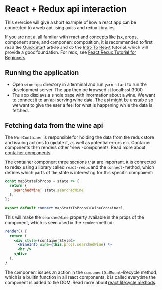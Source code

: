# React + Redux api interaction
This exercise will give a short example of how a react app can be connected to a web api using axios and redux libraries.

If you are not at all familiar with react and concepts like jsx, props, component state, and component composition, it is recommended to first read the [Quick Start](https://reactjs.org/docs/hello-world.html) article and do the [Intro To React](https://reactjs.org/tutorial/tutorial.html) tutorial, which will provide a good foundation. For redx, see [React Redux Tutorial for Beginners](https://www.valentinog.com/blog/react-redux-tutorial-beginners/).


## Running the application
* Open `wine-app` directory in a terminal and run `yarn start` to run the development server. The app then be browsed at localhost:3000
* The app displays a single page with information about a wine. We want to connect it to an api serving wine data. The api might be unstable so we want to give the user a feel for what is happening while the data is fetched. 

## Fetching data from the wine api
The `WineContainer` is responsible for holding the data from the redux store and issuing actions to update it, as well as potential errors etc. Container components then renders other 'view'-components. Read more about [container components](https://reactpatterns.com/#container-component).

The container component three sections that are important. It is connected to redux using a library called `react-redux` and the `connect`-method, which defines which parts of the state is interesting for this specific component:

```jsx
const mapStateToProps = state => {
  return {
    searchedWine: state.searchedWine
  };
};

export default connect(mapStateToProps)(WineContainer);
```
This will make the `searchedWine` property available in the props of the component, which is seen used in the `render`-method:

```jsx
render() {
  return (
    <div style={containerStyle}>
      <WineInfo wine={this.props.searchedWine} />
      <hr />
    </div>
  );
}
```

The component issues an action in the `componentDidMount`-lifecycle method, which is a builtin function in all react components, it is called everytime the component is added to the DOM. Read more about [react lifecycle methods](https://reactjs.org/docs/react-component.html#componentdidmount).








